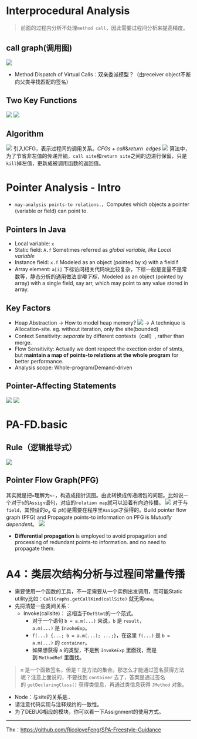 # Interprocedural Analysis
> 前面的过程内分析不处理`method call`，因此需要过程间分析来提高精度。

## call graph(调用图)
![](http://img.070077.xyz//20220927190057.png)
- Method Dispatch of Virtual Calls：双亲委派模型？（由receiver object不断向父类寻找匹配的签名）
## Two Key Functions
![](http://img.070077.xyz//20220927194126.png)
![](http://img.070077.xyz//20220927194102.png)
## Algorithm
![](http://img.070077.xyz//20220927200142.png)
引入ICFG，表示过程间的调用关系。$CFGs + call\& return \ \ edges$
![](http://img.070077.xyz//20220927202353.png)
算法中，为了节省非左值的传递开销，`call site`和`return site`之间的边进行保留，只是`kill`掉左值，更新成被调用函数的返回值。

# Pointer Analysis - Intro
- `may-analysis points-to relations.`，Computes which objects a pointer (variable or field) can point to. 
## Pointers In Java
- Local variable: `x`
- Static field: `A.f`  Sometimes referred as *global variable, like Local variable*
- Instance field: `x.f` Modeled as an object (pointed by x) with a field f
- Array element: `a[i]` 下标访问相关代码块比较复杂，下标一般是变量不是常数等，静态分析的通用做法*忽略下标*，Modeled as an object (pointed by array) with a single field, say arr, which may point to any value stored in array.
## Key Factors
-  Heap Abstraction
-> How to model heap memory?
![](http://img.070077.xyz//20221003213646.png)
-> A technique is Allocation-site. eg. without iteration, only the site(bounded)
- Context Sensitivity: *separate* by different contexts（call）, rather than merge.
- Flow Sensitivity: Actually we dont respect the exection order of stmts, but **maintain a map of points-to relations at the whole program**  for better performance.
- Analysis scope: Whole-program/Demand-driven
## Pointer-Affecting Statements
![](http://img.070077.xyz//20221003222204.png)
![](http://img.070077.xyz//20221003223021.png)

# PA-FD.basic
## Rule（逻辑推导式）
![](http://img.070077.xyz/20221003223855.png)

## Pointer Flow Graph(PFG)
其实就是把`=`理解为`<-`，构造成指针流图。由此转换成传递闭包的问题。比如说一个对于`b`的`Assign`语句，对应的`relation map`就可以沿着有向边传播。
![](http://img.070077.xyz/20221005213345.png)
对于与`field`，其预设的$o_{x} \in pt()$是需要在程序里`Assign`才获得的。Build pointer flow graph (PFG) and Propagate points-to information on PFG is *Mutually dependent*。
![](http://img.070077.xyz/20221005220550.png)
- **Differential propagation** is employed to avoid propagation and processing of redundant points-to information. and no need to propagate them.



# A4：类层次结构分析与过程间常量传播
- 需要使用一个函数的工具，不一定需要从一个实例出发调用，而可能Static utility比如：`CallGraphs.getCallKind(callSite)` 就无需`new`。
- 先捋清楚一些类间关系：
  - Invoke(callsite)： 这相当于`DefStmt`的一个范式。
    - 对于一个语句 `b = a.m(...)` 来说，`b` 是 `result`，`a.m(...)` 是 `InvokeExp`。
    -   `f(...) {...; b = a.m(...); ...;}`，在这里 `f(...)` 是 `b = a.m(...)` 的 `container`。
    -   如果想获得 `a` 的类型，不是到 `InvokeExp` 里面找，而是到 `MethodRef` 里面找。
> `m` 是一个函数签名，但是 `T` 是方法的集合。那怎么才能通过签名获得方法呢？注意上面说的，不要找到 `container` 去了，答案是通过签名的 `getDeclaringClass()` 获得类信息，再通过类信息获得 `JMethod` 对象。

  - Node：与site的关系是..
- 请注意代码实现与注释规约的一致性。
- 为了DEBUG相应的模块，你可以看一下Assignment的使用方式。
 ---
 Thx：https://github.com/RicoloveFeng/SPA-Freestyle-Guidance